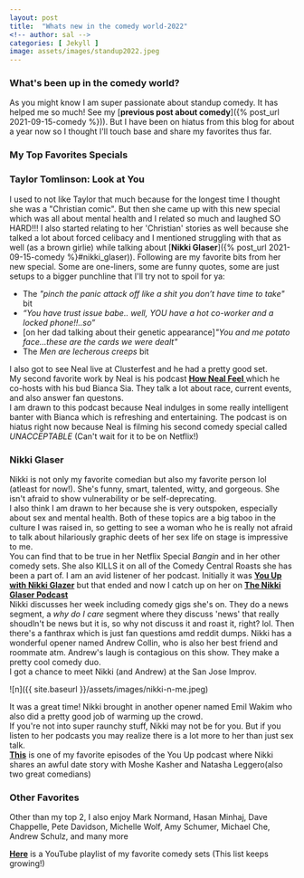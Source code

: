 ```yaml
---
layout: post
title:  "Whats new in the comedy world-2022"
<!-- author: sal -->
categories: [ Jekyll ]
image: assets/images/standup2022.jpeg
---
```


### What's been up in the comedy world?
As you might know I am super passionate about standup comedy. It has helped me so much! See my [**previous post about comedy**]({% post_url 2021-09-15-comedy %})). But I have been on hiatus from this blog for about a year now so I thought I'll touch base and share my favorites thus far.

### My Top Favorites Specials

###  Taylor Tomlinson: Look at You

I used to not like Taylor that much because for the longest time I thought she was a "Christian comic". But then she came up with this new special which was all about mental health and I related so much and laughed SO HARD!!! I also started relating to her 'Christian' stories as well because she talked a lot about forced celibacy and I mentioned struggling with that as well (as a brown girlie) while talking about [**Nikki Glaser**]({% post_url 2021-09-15-comedy %}#nikki_glaser)). Following are my favorite bits from her new special. Some are one-liners, some are funny quotes, some are just setups to a bigger punchline that I'll try not to spoil for ya:

*   The _"pinch the panic attack off like a shit you don’t have time to take"_ bit
*   _“You have trust issue babe.. well, YOU have a hot co-worker and a locked phone!!..so”_
*   [on her dad talking about their genetic appearance]_"You and me potato face…these are the cards we were dealt"_
* The _Men are lecherous creeps_ bit

I also got to see Neal live at Clusterfest and he had a pretty good set.  
My second favorite work by Neal is his podcast [**How Neal Feel** ](https://open.spotify.com/show/6ubzqFvDN5wUmsUH5DRJVw?si=XyvViim-Q7GpY8CwHJnk3g&dl_branch=1)which he co-hosts with his bud Bianca Sia. They talk a lot about race, current events, and also answer fan questons.  
I am drawn to this podcast because Neal indulges in some really intelligent banter with Bianca which is refreshing and entertaining. The podcast is on hiatus right now because Neal is filming his second comedy special called _UNACCEPTABLE_ (Can't wait for it to be on Netflix!)

### Nikki Glaser

Nikki is not only my favorite comedian but also my favorite person lol (atleast for now!). She's funny, smart, talented, witty, and gorgeous. She isn't afraid to show vulnerability or be self-deprecating.  
I also think I am drawn to her because she is very outspoken, especially about sex and mental health. Both of these topics are a big taboo in the culture I was raised in, so getting to see a woman who he is really not afraid to talk about hilariously graphic deets of her sex life on stage is impressive to me.  
You can find that to be true in her Netflix Special _Bangin_ and in her other comedy sets. She also KILLS it on all of the Comedy Central Roasts she has been a part of. I am an avid listener of her podcast. Initially it was [**You Up with Nikki Glazer**](https://open.spotify.com/show/7F3wZHsBYp3gnRnDPRXW0o?si=XT7M92eSStitcCEKIegBEA&dl_branch=1) but that ended and now I catch up on her on [**The Nikki Glaser Podcast**](https://open.spotify.com/show/4LnlzXj1jT5pDebflpwQtH?si=j4WTlu9GRfCgpLNdEFngUg&dl_branch=1)  
Nikki discusses her week including comedy gigs she's on. They do a news segment, a _why do I care_ segment where they discuss 'news' that really shoudln't be news but it is, so why not discuss it and roast it, right? lol. Then there's a fanthrax which is just fan questions amd reddit dumps. Nikki has a wonderful opener named Andrew Collin, who is also her best friend and roommate atm. Andrew's laugh is contagious on this show. They make a pretty cool comedy duo.  
I got a chance to meet Nikki (and Andrew) at the San Jose Improv.


![n]({{ site.baseurl }}/assets/images/nikki-n-me.jpeg)  



It was a great time! Nikki brought in another opener named Emil Wakim who also did a pretty good job of warming up the crowd.  
If you're not into super raunchy stuff, Nikki may not be for you. But if you listen to her podcasts you may realize there is a lot more to her than just sex talk.  
[**This**](https://www.youtube.com/watch?v=17UsmVOL6X0&t=98s&ab_channel=YouUpwithNikkiGlaser) is one of my favorite episodes of the You Up podcast where Nikki shares an awful date story with Moshe Kasher and Natasha Leggero(also two great comedians)  

### Other Favorites

Other than my top 2, I also enjoy Mark Normand, Hasan Minhaj, Dave Chappelle, Pete Davidson, Michelle Wolf, Amy Schumer, Michael Che, Andrew Schulz, and many more

[**Here**](https://www.youtube.com/playlist?list=PLsUqVdGJoheMKMH0-lDfrZERSh0KAVG2C) is a YouTube playlist of my favorite comedy sets (This list keeps growing!)
